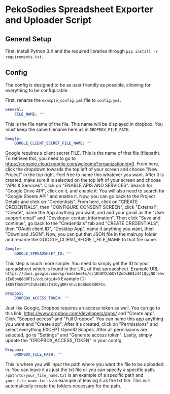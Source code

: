 # PekoSodies Spreadsheet Exporter and Uploader Script

## General Setup
First, install Python 3.X and the required libraries through `pip install -r requirements.txt`.

## Config
The config is designed to be as user friendly as possible, allowing for everything to be configurable.

First, rename the `example_config.yml` file to `config.yml`.

```yml
General:
    FILE_NAME: ""
```
This is the file name of the file. This name will be displayed in dropbox. You must keep the same filename here as in `DROPBOX_FILE_PATH`.

```yml
Google:
    GOOGLE_CLIENT_SECRET_FILE_NAME: ""
```
Google requires a client secret FILE. This is the name of that file (filepath). To retrieve this, you need to go to https://console.cloud.google.com/welcome?organizationId=0. From here, click the dropdown towards the top left of your screen and choose "New Project" in the top right. Feel free to name this whatever you want. After it is created, make sure it is selected on the top left of your screen and choose "APIs & Services". Click on "ENABLE APIS AND SERVICES". Search for "Google Drive API", click on it, and enable it. You will also need to search for "Google Sheets API" and enable it. Now, you can go back to the Project Details and click on "Credentials". From here, click on "CREATE CREDENTIALS", then "CONFIGURE CONSENT SCREEN", click "External", "Create", name the App anything you want, and add your gmail as the "User support email" and "Developer contact information". Then click "Save and continue", go back to the "Credentials" tab and "CREATE CREDENTIALS", then "OAuth client ID", "Desktop App", name it anything you want, then "Download JSON". Now, you can put that JSON file in the main.py folder and rename the GOOGLE_CLIENT_SECRET_FILE_NAME to that file name.

```yml
Google:
    GOOGLE_SPREADSHEET_ID: ""
```
This step is much more simple. You need to simply get the ID to your spreadsheet which is found in the URL of that spreadsheet. Example URL: `https://docs.google.com/spreadsheets/d/1KU8TXn5QYtZnQxEBIzI41QygNKrehviEoBbmQ8dOFIs/edit#gid=0` Example ID: `1KU8TXn5QYtZnQxEBIzI41QygNKrehviEoBbmQ8dOFIs`.

```yml
Dropbox:
    DROPBOX_ACCESS_TOKEN: ""
```
Just like Google, Dropbox requires an access token as well. You can go to this link: https://www.dropbox.com/developers/apps/ and "Create app". Click "Scoped access" and "Full Dropbox". You can name this app anything you want and "Create app". After it's created, click on "Permissions" and select everything EXCEPT OpenID Scopes. After all permissions are selected, go to "Settings" and "Generate access token". Lastly, simply update the "DROPBOX_ACCESS_TOKEN" in your config.

```yml
Dropbox:
    DROPBOX_FILE_PATH: ""
```
This is where you will input the path where you want the file to be uploaded in. You can leave it as just the txt file or you can specify a specific path. `/path/to/your_file_name.txt` is an example of a specific path and `your_file_name.txt` is an example of leaving it as the txt file. This will automatically create the folders necessary for the path.